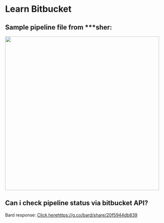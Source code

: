 # Learn Bitbucket

## Sample pipeline file from ***sher:

<img src="https://github.com/sahilrajput03/sahilrajput03/assets/31458531/bf357983-3343-4e68-b524-cafe8aa5d78d" width="500" />

## Can i check pipeline status via bitbucket API?

Bard response: [Click here](https://g.co/bard/share/20f5944db839)https://g.co/bard/share/20f5944db839
